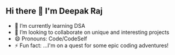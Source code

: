 ## Hi there 👋 I'm Deepak Raj



- 🌱 I’m currently learning DSA
- 👯 I’m looking to collaborate on unique and interesting projects
- 😄 Pronouns: Code/CodeSelf
- ⚡ Fun fact: ...I'm on a quest for some epic coding adventures!

